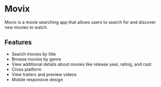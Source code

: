 
# Movix
Movix is a movie searching app that allows users to search for and discover new movies to watch.

## Features

- Search movies by title
- Browse movies by genre
- View additional details about movies like release year, rating, and cast
- Cross platform
- View trailers and preview videos
- Mobile responsive design
